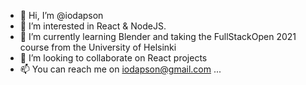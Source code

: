 - 👋 Hi, I’m @iodapson
- 👀 I’m interested in React & NodeJS.
- 🌱 I’m currently learning Blender and taking the FullStackOpen 2021 course from the University of Helsinki
- 💞️ I’m looking to collaborate on React projects
- 📫 You can reach me on iodapson@gmail.com ...

<!---
iodapson/iodapson is a ✨ special ✨ repository because its `README.md` (this file) appears on your GitHub profile.
You can click the Preview link to take a look at your changes.
--->
